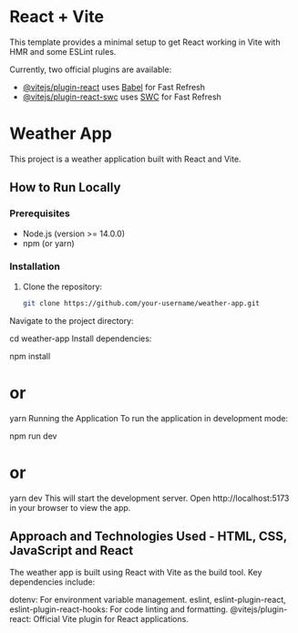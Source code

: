 # React + Vite

This template provides a minimal setup to get React working in Vite with HMR and some ESLint rules.

Currently, two official plugins are available:

- [@vitejs/plugin-react](https://github.com/vitejs/vite-plugin-react/blob/main/packages/plugin-react/README.md) uses [Babel](https://babeljs.io/) for Fast Refresh
- [@vitejs/plugin-react-swc](https://github.com/vitejs/vite-plugin-react-swc) uses [SWC](https://swc.rs/) for Fast Refresh

# Weather App

This project is a weather application built with React and Vite.

## How to Run Locally

### Prerequisites

- Node.js (version >= 14.0.0)
- npm (or yarn)

### Installation

1. Clone the repository:

   ```bash
   git clone https://github.com/your-username/weather-app.git
Navigate to the project directory:

cd weather-app
Install dependencies:

npm install
# or
yarn
Running the Application
To run the application in development mode:

npm run dev
# or
yarn dev
This will start the development server. Open http://localhost:5173 in your browser to view the app.

## Approach and Technologies Used - HTML, CSS, JavaScript and React
The weather app is built using React with Vite as the build tool. Key dependencies include:

dotenv: For environment variable management.
eslint, eslint-plugin-react, eslint-plugin-react-hooks: For code linting and formatting.
@vitejs/plugin-react: Official Vite plugin for React applications.
